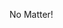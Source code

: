 No Matter!

<!---
Lucas-P-Simoes/Lucas-P-Simoes is a ✨ special ✨ repository because its `README.md` (this file) appears on your GitHub profile.
You can click the Preview link to take a look at your changes.
--->
